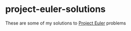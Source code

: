 # project-euler-solutions
These are some of my solutions to [Project Euler](https://projecteuler.net/) problems 
